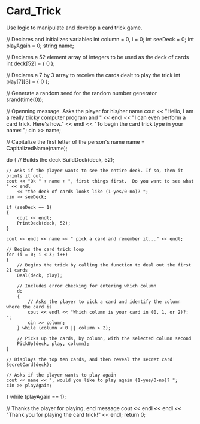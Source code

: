 # Card_Trick
Use logic to manipulate and develop a card trick game.

// Declares and initializes variables
int column = 0, i = 0;
int seeDeck = 0;
int playAgain = 0;
string name;

// Declares a 52 element array of integers to be used as the deck of cards
int deck[52] = { 0 };

// Declares a 7 by 3 array to receive the cards dealt to play the trick
int play[7][3] = { 0 };


// Generate a random seed for the random number generator
srand(time(0));

// Openning message. Asks the player for his/her name
cout << "Hello, I am a really tricky computer program and " << endl
    << "I can even perform a card trick.  Here's how." << endl
    << "To begin the card trick type in your name: ";
cin >> name;

// Capitalize the first letter of the person's name
name = CapitalizedName(name);

do
{
    // Builds the deck
    BuildDeck(deck, 52);

    // Asks if the player wants to see the entire deck. If so, then it prints it out.
    cout << "Ok " + name + ", first things first.  Do you want to see what " << endl
        << "the deck of cards looks like (1-yes/0-no)? ";
    cin >> seeDeck;

    if (seeDeck == 1)
    {
        cout << endl;
        PrintDeck(deck, 52);
    }

    cout << endl << name << " pick a card and remember it..." << endl;

    // Begins the card trick loop
    for (i = 0; i < 3; i++)
    {
        // Begins the trick by calling the function to deal out the first 21 cards
        Deal(deck, play);

        // Includes error checking for entering which column
        do
        {
            // Asks the player to pick a card and identify the column where the card is
            cout << endl << "Which column is your card in (0, 1, or 2)?: ";
            cin >> column;
        } while (column < 0 || column > 2);
        
        // Picks up the cards, by column, with the selected column second
        PickUp(deck, play, column);
    }

    // Displays the top ten cards, and then reveal the secret card
    SecretCard(deck);

    // Asks if the player wants to play again
    cout << name << ", would you like to play again (1-yes/0-no)? ";
    cin >> playAgain;
} while (playAgain == 1);

// Thanks the player for playing, end message
cout << endl << endl << "Thank you for playing the card trick!" << endl;
return 0;
